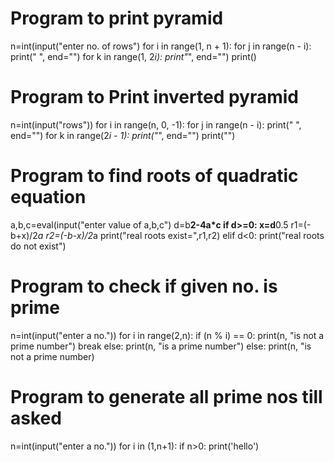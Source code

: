 # Program to print pyramid 
n=int(input("enter no. of rows")
for i in range(1, n + 1):
      for j in range(n - i):
          print(" ", end="")
      for k in range(1, 2*i):
          print"*", end="")
      print()


# Program to Print inverted pyramid
n=int(input("rows"))
for i in range(n, 0, -1):
      for j in range(n - i):
            print(" ", end="")
      for k in range(2*i - 1):
            print("*", end="")
      print("")

# Program to find roots of quadratic equation
a,b,c=eval(input("enter value of a,b,c")
d=b**2-4a*c
if d>=0:
    x=d**0.5
    r1=(-b+x)/2*a
    r2=(-b-x)/2*a
    print("real roots exist=",r1,r2)
elif d<0:
    print("real roots do not exist")

# Program to check if given no. is prime 
n=int(input("enter a no."))
for i in range(2,n):
        if (n % i) == 0:
            print(n, "is not a prime number")
            break
        else:
            print(n, "is a prime number")
else:
    print(n, "is not a prime number)

# Program to generate all prime nos till asked
n=int(input("enter a no."))
for i in (1,n+1):
    if n>0:
       print('hello')



    
